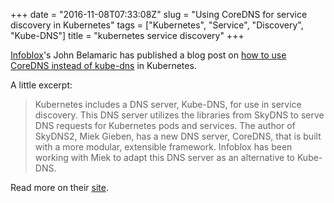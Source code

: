 +++
date = "2016-11-08T07:33:08Z"
slug = "Using CoreDNS for service discovery in Kubernetes"
tags = ["Kubernetes", "Service", "Discovery", "Kube-DNS"]
title = "kubernetes service discovery"
+++

[Infoblox](https://www.infoblox.com/)'s John Belamaric has published a
blog post on
[how to use CoreDNS instead of
kube-dns](https://community.infoblox.com/t5/Community-Blog/CoreDNS-for-Kubernetes-Service-Discovery/ba-p/8187)
in Kubernetes.

A little excerpt:

> Kubernetes includes a DNS server, Kube-DNS, for use in service discovery. This DNS server utilizes
> the libraries from SkyDNS to serve DNS requests for Kubernetes pods and services. The author of
> SkyDNS2, Miek Gieben, has a new DNS server, CoreDNS, that is built with a more modular, extensible
> framework. Infoblox has been working with Miek to adapt this DNS server as an alternative to
> Kube-DNS.

Read more on their
[site](https://community.infoblox.com/t5/Community-Blog/CoreDNS-for-Kubernetes-Service-Discovery/ba-p/8187).
